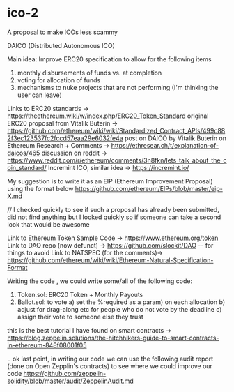 # ico-2
A proposal to make ICOs less scammy

DAICO (Distributed Autonomous ICO)

Main idea: Improve ERC20 specification to allow for the following items
1) monthly disbursements of funds vs. at completion
2) voting for allocation of funds
3) mechanisms to nuke projects that are not performing (I'm thinking the user can leave)

Links to ERC20 standards -> https://theethereum.wiki/w/index.php/ERC20_Token_Standard
original ERC20 proposal from Vitalik Buterin -> https://github.com/ethereum/wiki/wiki/Standardized_Contract_APIs/499c882f3ec123537fc2fccd57eaa29e6032fe4a
post on DAICO by Vitalik Buterin on Ethereum Research + Comments -> https://ethresear.ch/t/explanation-of-daicos/465
discussion on reddit -> https://www.reddit.com/r/ethereum/comments/3n8fkn/lets_talk_about_the_coin_standard/
Incremint ICO, similar idea -> https://incremint.io/

My suggestion is to write it as an EIP (Ethereum Improvement Proposal) using the format below
https://github.com/ethereum/EIPs/blob/master/eip-X.md

// I checked quickly to see if such a proposal has already been submitted, did not find anything but I looked quickly so if someone can take a second look that would be awesome

Link to Ethereum Token Sample Code -> https://www.ethereum.org/token
Link to DAO repo (now defunct) -> https://github.com/slockit/DAO  -- for things to avoid
Link to NATSPEC (for the comments)-> https://github.com/ethereum/wiki/wiki/Ethereum-Natural-Specification-Format

Writing the code , we could write some/all of the following code:
1) Token.sol: ERC20 Token + Monthly Payouts
2) Ballot.sol: to vote a) set the %required as a param) on each allocation
                       b) adjust for drag-along etc for people who do not vote by the deadline
                       c) assign their vote to someone else they trust

this is the best tutorial I have found on smart contracts ->
https://blog.zeppelin.solutions/the-hitchhikers-guide-to-smart-contracts-in-ethereum-848f08001f05

.. ok last point, in writing our code we can use the following audit report (done on Open Zepplin's contracts) to see where we could improve our code
https://github.com/zeppelin-solidity/blob/master/audit/ZeppelinAudit.md
